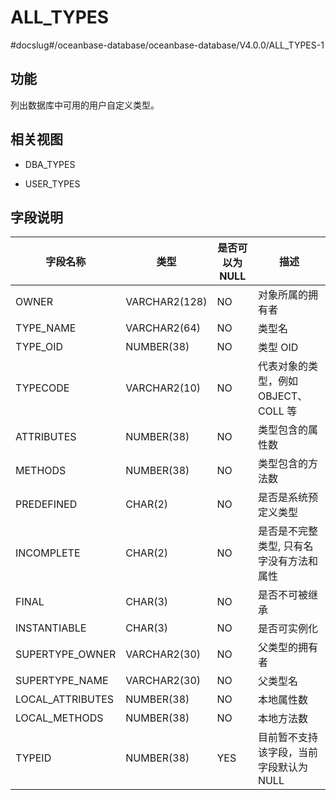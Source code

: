 ALL_TYPES 
==============================
#docslug#/oceanbase-database/oceanbase-database/V4.0.0/ALL_TYPES-1


功能 
-----------

列出数据库中可用的用户自定义类型。

相关视图 
-------------

* DBA_TYPES

  

* USER_TYPES

  




字段说明 
-------------



|     **字段名称**     |    **类型**     | **是否可以为 NULL** |          **描述**           |
|------------------|---------------|----------------|---------------------------|
| OWNER            | VARCHAR2(128) | NO             | 对象所属的拥有者                  |
| TYPE_NAME        | VARCHAR2(64)  | NO             | 类型名                       |
| TYPE_OID         | NUMBER(38)    | NO             | 类型 OID                    |
| TYPECODE         | VARCHAR2(10)  | NO             | 代表对象的类型，例如 OBJECT、 COLL 等 |
| ATTRIBUTES       | NUMBER(38)    | NO             | 类型包含的属性数                  |
| METHODS          | NUMBER(38)    | NO             | 类型包含的方法数                  |
| PREDEFINED       | CHAR(2)       | NO             | 是否是系统预定义类型                |
| INCOMPLETE       | CHAR(2)       | NO             | 是否是不完整类型, 只有名字没有方法和属性     |
| FINAL            | CHAR(3)       | NO             | 是否不可被继承                   |
| INSTANTIABLE     | CHAR(3)       | NO             | 是否可实例化                    |
| SUPERTYPE_OWNER  | VARCHAR2(30)  | NO             | 父类型的拥有者                   |
| SUPERTYPE_NAME   | VARCHAR2(30)  | NO             | 父类型名                      |
| LOCAL_ATTRIBUTES | NUMBER(38)    | NO             | 本地属性数                     |
| LOCAL_METHODS    | NUMBER(38)    | NO             | 本地方法数                     |
| TYPEID           | NUMBER(38)    | YES            | 目前暂不支持该字段，当前字段默认为NULL     |



